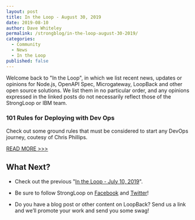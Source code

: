```yaml
---
layout: post
title: In the Loop - August 30, 2019
date: 2019-08-10
author: Dave Whiteley
permalink: /strongblog/in-the-loop-august-30-2019/
categories:
  - Community
  - News
  - In the Loop
published: false
---
```


Welcome back to "In the Loop", in which we list recent news, updates or opinions for Node.js, OpenAPI Spec, Microgateway, LoopBack and other open source solutions. We list them in no particular order, and any opinions expressed in the linked posts do not necessarily reflect those of the StrongLoop or IBM team.
<!--more-->

### 101 Rules for Deploying with Dev Ops

Check out some ground rules that must be considered to start any DevOps journey, coutesy of Chris Phillips.

[READ MORE >>>](https://chrisphillips-cminion.github.io/misc/2019/06/20/DevOpsRules.html)

## What Next?

* Check out the previous "[In the Loop - July 10, 2019](https://strongloop.com/strongblog/in-the-loop-july-10-2019/)".

* Be sure to follow StrongLoop on [Facebook](https://www.facebook.com/strongloop/) and [Twitter](https://twitter.com/StrongLoop)!

* Do you have a blog post or other content on LoopBack? Send us a link and we’ll promote your work and send you some swag!
